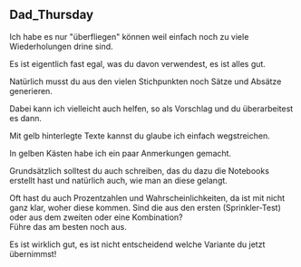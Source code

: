 

## Dad_Thursday


Ich habe es nur "überfliegen" können weil einfach noch zu viele Wiederholungen drine sind.
<!-- [ ] minimize repeats -->

Es ist eigentlich fast egal, was du davon verwendest, es ist alles gut. 
<!-- small/insignificant differences between different versions -->

Natürlich musst du aus den vielen Stichpunkten noch Sätze und Absätze generieren.
<!-- [ ] Turn bulletpoints into sentences and paragraphs -->

Dabei kann ich vielleicht auch helfen, so als Vorschlag und du überarbeitest es dann.  
  
Mit gelb hinterlegte Texte kannst du glaube ich einfach wegstreichen. 
<!-- [ ] Remove text highlighted in yellow -->

In gelben Kästen habe ich ein paar Anmerkungen gemacht.
<!-- [ ] Incorporate comments from yellow boxes -->

  
Grundsätzlich solltest du auch schreiben, das du dazu die Notebooks erstellt hast und natürlich auch, wie man an diese gelangt.
<!-- [ ] Explain role of Colab Notebooks -->
<!-- [ ] Explain how to access Colab Notebooks -->

  
Oft hast du auch Prozentzahlen und Wahrscheinlichkeiten, da ist mit nicht ganz klar, woher diese kommen.
Sind die aus den ersten (Sprinkler-Test) oder aus dem zweiten oder eine Kombination?  
Führe das am besten noch aus.  
<!-- [ ] Verify if percentages and probabilities (from rain-sprinkler-grass etc.) as correct -->

  
Es ist wirklich gut, es ist nicht entscheidend welche Variante du jetzt übernimmst!